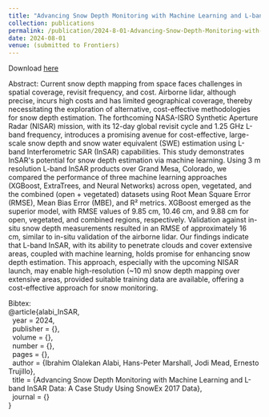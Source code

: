 ```yaml
---
title: "Advancing Snow Depth Monitoring with Machine Learning and L-band InSAR Data: A Case Study Using SnowEx 2017 Data"
collection: publications
permalink: /publication/2024-8-01-Advancing-Snow-Depth-Monitoring-with-Machine-Learning-and-L-band-InSAR-Data-A-Case-Study-Using-SnowEx-2017-Data
date: 2024-08-01
venue: (submitted to Frontiers)
---
```


Download [here](https://jodimead.github.io/files/papers/alabi_et_al.pdf)

Abstract: 
Current snow depth mapping from space faces challenges in spatial coverage, revisit frequency, and cost. Airborne lidar, although precise, incurs high costs and has limited geographical coverage, thereby necessitating the exploration of alternative, cost-effective methodologies for snow depth estimation.  The forthcoming NASA-ISRO Synthetic Aperture Radar (NISAR) mission, with its 12-day global revisit cycle and 1.25 GHz L-band frequency, introduces a promising avenue for cost-effective, large-scale snow depth and snow water equivalent (SWE) estimation using L-band Interferometric SAR (InSAR) capabilities. This study demonstrates InSAR's potential for snow depth estimation via machine learning. Using 3 m resolution L-band InSAR products over Grand Mesa, Colorado, we compared the performance of three machine learning approaches (XGBoost, ExtraTrees, and Neural Networks) across open, vegetated, and the combined (open + vegetated) datasets using Root Mean Square Error (RMSE), Mean Bias Error (MBE), and R² metrics. XGBoost emerged as the superior model, with RMSE values of 9.85 cm, 10.46 cm, and 9.88 cm for open, vegetated, and combined regions, respectively. Validation against in-situ snow depth measurements resulted in an RMSE of approximately 16 cm, similar to in-situ validation of the airborne lidar. Our findings indicate that L-band InSAR, with its ability to penetrate clouds and cover extensive areas, coupled with machine learning, holds promise for enhancing snow depth estimation. This approach, especially with the upcoming NISAR launch, may enable high-resolution (~10 m) snow depth mapping over extensive areas, provided suitable training data are available, offering a cost-effective approach for snow monitoring.


Bibtex:<br>
@article{alabi_InSAR,<br>
&nbsp;  year = 2024,<br>
&nbsp;  publisher = {},<br>
&nbsp;  volume = {},<br>
&nbsp;  number = {},<br>
&nbsp;  pages = {},<br>
&nbsp; author = {Ibrahim Olalekan Alabi, Hans-Peter Marshall, Jodi Mead, Ernesto Trujillo},<br>
&nbsp; title = {Advancing Snow Depth Monitoring with Machine Learning and L-band InSAR Data: A Case Study Using SnowEx 2017 Data},<br>
&nbsp;  journal = {}<br>
}
